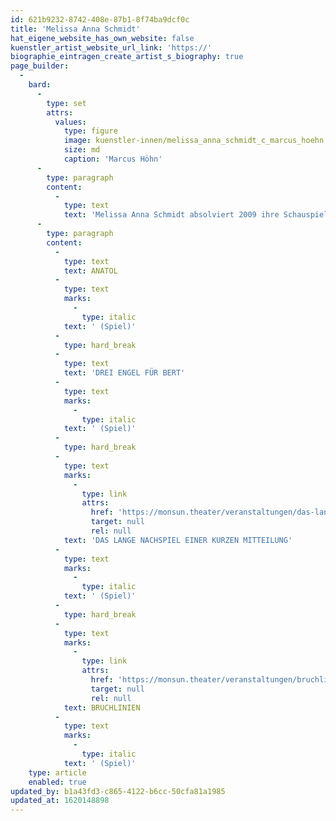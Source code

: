 ```yaml
---
id: 621b9232-8742-408e-87b1-8f74ba9dcf0c
title: 'Melissa Anna Schmidt'
hat_eigene_website_has_own_website: false
kuenstler_artist_website_url_link: 'https://'
biographie_eintragen_create_artist_s_biography: true
page_builder:
  -
    bard:
      -
        type: set
        attrs:
          values:
            type: figure
            image: kuenstler-innen/melissa_anna_schmidt_c_marcus_hoehn.jpg
            size: md
            caption: 'Marcus Höhn'
      -
        type: paragraph
        content:
          -
            type: text
            text: 'Melissa Anna Schmidt absolviert 2009 ihre Schauspielausbildung an der Berliner Schule für Schauspiel und arbeitet seitdem freischaffend für Bühne und Film. Stationen sind u.a. das Deutsche Theater Berlin, das Socitaetstheater Dresden, die Sophiensaele Berlin, Das Theater Unterm Dach Berlin, das monsun.theater und das Lichthof Regiocom Magdeburg und das HAU Berlin, wo sie unter der Regie von Michael Laub / Remote Control Productions in „Fassbinder, Faust and the Animists“ und „Rolling“ zu sehen ist. Derzeit arbeitet sie an dem Berliner Kabarett-Theater Die Stachelschweine. '
      -
        type: paragraph
        content:
          -
            type: text
            text: ANATOL
          -
            type: text
            marks:
              -
                type: italic
            text: ' (Spiel)'
          -
            type: hard_break
          -
            type: text
            text: 'DREI ENGEL FÜR BERT'
          -
            type: text
            marks:
              -
                type: italic
            text: ' (Spiel)'
          -
            type: hard_break
          -
            type: text
            marks:
              -
                type: link
                attrs:
                  href: 'https://monsun.theater/veranstaltungen/das-lange-nachspiel-einer-kurzen-mitteilung'
                  target: null
                  rel: null
            text: 'DAS LANGE NACHSPIEL EINER KURZEN MITTEILUNG'
          -
            type: text
            marks:
              -
                type: italic
            text: ' (Spiel)'
          -
            type: hard_break
          -
            type: text
            marks:
              -
                type: link
                attrs:
                  href: 'https://monsun.theater/veranstaltungen/bruchlinien'
                  target: null
                  rel: null
            text: BRUCHLINIEN
          -
            type: text
            marks:
              -
                type: italic
            text: ' (Spiel)'
    type: article
    enabled: true
updated_by: b1a43fd3-c865-4122-b6cc-50cfa81a1985
updated_at: 1620148898
---
```

